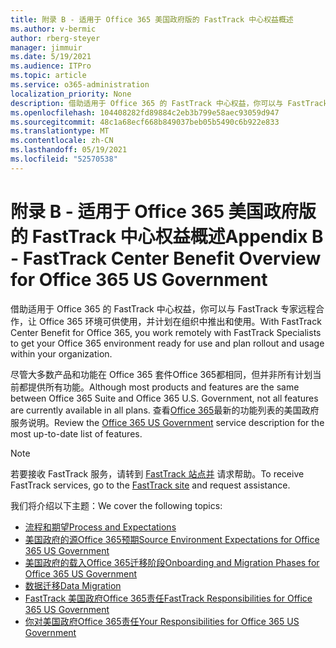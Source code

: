 ```yaml
---
title: 附录 B - 适用于 Office 365 美国政府版的 FastTrack 中心权益概述
ms.author: v-bermic
author: rberg-steyer
manager: jimmuir
ms.date: 5/19/2021
ms.audience: ITPro
ms.topic: article
ms.service: o365-administration
localization_priority: None
description: 借助适用于 Office 365 的 FastTrack 中心权益，你可以与 FastTrack 专家远程合作，让 Office 365 环境可供使用，并计划在组织中推出和使用。
ms.openlocfilehash: 104408282fd89884c2eb3b799e58aec93059d947
ms.sourcegitcommit: 48c1a68ecf668b849037beb05b5490c6b922e833
ms.translationtype: MT
ms.contentlocale: zh-CN
ms.lasthandoff: 05/19/2021
ms.locfileid: "52570538"
---
```

# <a name="appendix-b---fasttrack-center-benefit-overview-for-office-365-us-government"></a><span data-ttu-id="2d6ce-103">附录 B - 适用于 Office 365 美国政府版的 FastTrack 中心权益概述</span><span class="sxs-lookup"><span data-stu-id="2d6ce-103">Appendix B - FastTrack Center Benefit Overview for Office 365 US Government</span></span>

<span data-ttu-id="2d6ce-104">借助适用于 Office 365 的 FastTrack 中心权益，你可以与 FastTrack 专家远程合作，让 Office 365 环境可供使用，并计划在组织中推出和使用。</span><span class="sxs-lookup"><span data-stu-id="2d6ce-104">With FastTrack Center Benefit for Office 365, you work remotely with FastTrack Specialists to get your Office 365 environment ready for use and plan rollout and usage within your organization.</span></span> 
  
<span data-ttu-id="2d6ce-105">尽管大多数产品和功能在 Office 365 套件Office 365都相同，但并非所有计划当前都提供所有功能。</span><span class="sxs-lookup"><span data-stu-id="2d6ce-105">Although most products and features are the same between Office 365 Suite and Office 365 U.S. Government, not all features are currently available in all plans.</span></span> <span data-ttu-id="2d6ce-106">查看[Office 365](https://aka.ms/aboutgovcloud)最新的功能列表的美国政府服务说明。</span><span class="sxs-lookup"><span data-stu-id="2d6ce-106">Review the [Office 365 US Government](https://aka.ms/aboutgovcloud) service description for the most up-to-date list of features.</span></span>

> [!NOTE]
> <span data-ttu-id="2d6ce-107">若要接收 FastTrack 服务，请转到 [FastTrack 站点并](https://go.microsoft.com/fwlink/?linkid=780698) 请求帮助。</span><span class="sxs-lookup"><span data-stu-id="2d6ce-107">To receive FastTrack services, go to the [FastTrack site](https://go.microsoft.com/fwlink/?linkid=780698) and request assistance.</span></span>  

<span data-ttu-id="2d6ce-108">我们将介绍以下主题：</span><span class="sxs-lookup"><span data-stu-id="2d6ce-108">We cover the following topics:</span></span>
- [<span data-ttu-id="2d6ce-109">流程和期望</span><span class="sxs-lookup"><span data-stu-id="2d6ce-109">Process and Expectations</span></span>](process-and-expectations.md) 
- [<span data-ttu-id="2d6ce-110">美国政府的源Office 365预期</span><span class="sxs-lookup"><span data-stu-id="2d6ce-110">Source Environment Expectations for Office 365 US Government</span></span>](US-Gov-appendix-source-environment-expectations.md)   
- [<span data-ttu-id="2d6ce-111">美国政府的载入Office 365迁移阶段</span><span class="sxs-lookup"><span data-stu-id="2d6ce-111">Onboarding and Migration Phases for Office 365 US Government</span></span>](US-Gov-appendix-onboarding-and-migration.md)
- [<span data-ttu-id="2d6ce-112">数据迁移</span><span class="sxs-lookup"><span data-stu-id="2d6ce-112">Data Migration</span></span>](data-migration.md)    
- [<span data-ttu-id="2d6ce-113">FastTrack 美国政府Office 365责任</span><span class="sxs-lookup"><span data-stu-id="2d6ce-113">FastTrack Responsibilities for Office 365 US Government</span></span>](US-Gov-appendix-fasttrack-responsibilities.md)   
- [<span data-ttu-id="2d6ce-114">你对美国政府Office 365责任</span><span class="sxs-lookup"><span data-stu-id="2d6ce-114">Your Responsibilities for Office 365 US Government</span></span>](US-Gov-appendix-your-responsibilities.md)    

